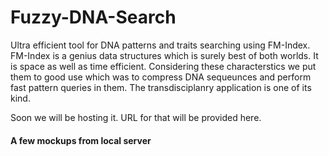 # Fuzzy-DNA-Search
Ultra efficient tool for DNA patterns and traits searching using FM-Index. FM-Index is a genius data structures which is surely best of both worlds. It is space as well as time efficient. Considering these characterstics we put them to good use which was to compress DNA sequeunces and perform fast pattern queries in them. The transdisciplanry application is one of its kind. 

Soon we will be hosting it. URL for that will be provided here.

#### A few mockups from local server



